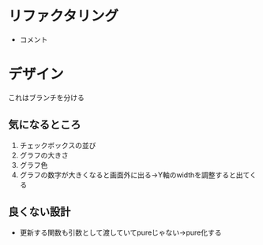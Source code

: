 # リファクタリング
* コメント
# デザイン
これはブランチを分ける
## 気になるところ
1. チェックボックスの並び
1. グラフの大きさ
1. グラフ色
1. グラフの数字が大きくなると画面外に出る->Y軸のwidthを調整すると出てくる
## 良くない設計
* 更新する関数も引数として渡していてpureじゃない->pure化する